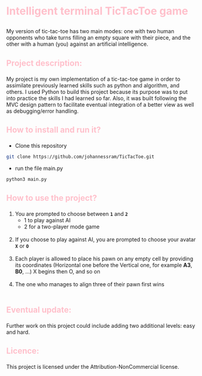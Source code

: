 # <p style="color:pink; font-weight:bold;">Intelligent terminal TicTacToe game</p>

My version of tic-tac-toe has two main modes: one with two human opponents who take turns filling an empty square with their piece, and the other with a human (you) against an artificial intelligence.

## <p style="color:pink">Project description:</p>
My project is my own implementation of a tic-tac-toe game in order to assimilate previously learned skills such as python and algorithm, and others.
I used Python to build this project because its purpose was to put into practice the skills I had learned so far. Also, it was built following the MVC design pattern to facilitate eventual integration of a better view as well as debugging/error handling.

## <p style="color:pink">How to install and run it?</p>
- Clone this repository

```bash
git clone https://github.com/johannessram/TicTacToe.git
```

- run the file main.py

```bash
python3 main.py
```


## <p style="color:pink">How to use the project?</p>
1. You are prompted to choose between **`1`** and **`2`**
    - 1 to play against AI
    - 2 for a two-player mode game</br></br>
2. If you choose to play against AI, you are prompted to choose your avatar **`X`** or **`O`**</br></br>
3. Each player is allowed to place his pawn on any empty cell by providing its coordinates (Horizontal one before the Vertical one, for example **A3**, **B0**, ...)
X begins then O, and so on</br></br>
4. The one who manages to align three of their pawn first wins</br></br>



## <p style="color:pink">Eventual update:</p>
Further work on this project could include adding two additional levels: easy and hard.

## <p style="color:pink">Licence:</p>
This project is licensed under the Attribution-NonCommercial license.